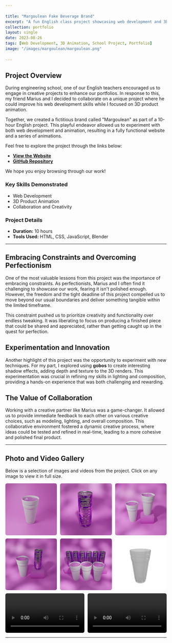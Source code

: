 ```yaml
---

title: "Margoulean Fake Beverage Brand"
excerpt: "A fun English class project showcasing web development and 3D product animation skills."
collection: portfolio
layout: single
date: 2023-08-26
tags: [Web Development, 3D Animation, School Project, Portfolio]
image: "/images/margoulean/margoulean.png"

---
```


## Project Overview

During engineering school, one of our English teachers encouraged us to engage in creative projects to enhance our portfolios. In response to this, my friend Marius and I decided to collaborate on a unique project where he could improve his web development skills while I focused on 3D product animation.

Together, we created a fictitious brand called "Margoulean" as part of a 10-hour English project. This playful endeavor allowed us to experiment with both web development and animation, resulting in a fully functional website and a series of animations.

Feel free to explore the project through the links below:

- **[View the Website](https://mariusld.github.io/Margoulean/index.html)**
- **[GitHub Repository](https://github.com/MariusLD/Margoulean)**

We hope you enjoy browsing through our work!

### Key Skills Demonstrated
- Web Development
- 3D Product Animation
- Collaboration and Creativity

### Project Details
- **Duration:** 10 hours
- **Tools Used:** HTML, CSS, JavaScript, Blender

---

## Embracing Constraints and Overcoming Perfectionism

One of the most valuable lessons from this project was the importance of embracing constraints. As perfectionists, Marius and I often find it challenging to showcase our work, fearing it isn't polished enough. However, the freedom and the tight deadline of this project compelled us to move beyond our usual boundaries and deliver something tangible within the limited timeframe.

This constraint pushed us to prioritize creativity and functionality over endless tweaking. It was liberating to focus on producing a finished piece that could be shared and appreciated, rather than getting caught up in the quest for perfection.

## Experimentation and Innovation

Another highlight of this project was the opportunity to experiment with new techniques. For my part, I explored using **gobos** to create interesting shadow effects, adding depth and texture to the 3D renders. This experimentation was crucial in refining my skills in lighting and composition, providing a hands-on experience that was both challenging and rewarding.

## The Value of Collaboration

Working with a creative partner like Marius was a game-changer. It allowed us to provide immediate feedback to each other on various creative choices, such as modeling, lighting, and overall composition. This collaborative environment fostered a dynamic creative process, where ideas could be tested and refined in real-time, leading to a more cohesive and polished final product.

---

## Photo and Video Gallery

Below is a selection of images and videos from the project. Click on any image to view it in full size.

<div class="gallery">
  <!-- Image Items -->
  <a href="/images/margoulean/margoulean1.png">
    <img src="/images/margoulean/margoulean1.png" alt="Margoulean Image 1" style="width:100%">
  </a>
  <a href="/images/margoulean/margoulean2.png">
    <img src="/images/margoulean/margoulean2.png" alt="Margoulean Image 2" style="width:100%">
  </a>
  <a href="/images/margoulean/margoulean3.png">
    <img src="/images/margoulean/margoulean3.png" alt="Margoulean Image 3" style="width:100%">
  </a>
  <a href="/images/margoulean/margoulean4.png">
    <img src="/images/margoulean/margoulean4.png" alt="Margoulean Image 4" style="width:100%">
  </a>
  <a href="/images/margoulean/margoulean5.png">
    <img src="/images/margoulean/margoulean5.png" alt="Margoulean Image 5" style="width:100%">
  </a>
  <a href="/images/margoulean/margoulean6.png">
    <img src="/images/margoulean/margoulean6.png" alt="Margoulean Image 6" style="width:100%">
  </a>
  
  <!-- Video Items -->
  <div class="video-item">
    <video controls style="width: 100%;">
      <source src="/videos/margoulean/animation1.mp4" type="video/mp4">
      Your browser does not support the video tag.
    </video>
  </div>
  <div class="video-item">
    <video controls style="width: 100%;">
      <source src="/videos/margoulean/animation2.mp4" type="video/mp4">
      Your browser does not support the video tag.
    </video>
  </div>
</div>

<style>
.gallery {
  display: flex;
  flex-wrap: wrap;
  gap: 10px;
}

.gallery a, .gallery .video-item {
  flex: 1 1 calc(33% - 10px);
  box-sizing: border-box;
  display: block;
  overflow: hidden;
  border-radius: 5px;
  transition: transform 0.3s ease;
}

.gallery a:hover, .gallery .video-item:hover {
  transform: scale(1.05);
}

.gallery img, .gallery video {
  width: 100%;
  height: auto;
  display: block;
  border-radius: 5px;
}
</style>

---




